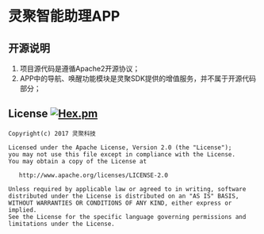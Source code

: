 # 灵聚智能助理APP

## 开源说明
1. 项目源代码是遵循Apache2开源协议；
2. APP中的导航、唤醒功能模块是灵聚SDK提供的增值服务，并不属于开源代码部分；


## License [![Hex.pm](https://img.shields.io/hexpm/l/plug.svg)](https://www.apache.org/licenses/LICENSE-2.0)
~~~
Copyright(c) 2017 灵聚科技

Licensed under the Apache License, Version 2.0 (the "License");
you may not use this file except in compliance with the License.
You may obtain a copy of the License at

   http://www.apache.org/licenses/LICENSE-2.0

Unless required by applicable law or agreed to in writing, software
distributed under the License is distributed on an "AS IS" BASIS,
WITHOUT WARRANTIES OR CONDITIONS OF ANY KIND, either express or implied.
See the License for the specific language governing permissions and
limitations under the License.
~~~
